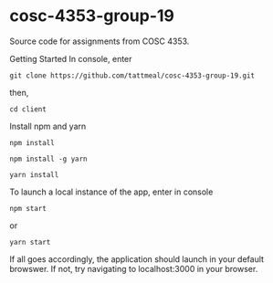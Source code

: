 # cosc-4353-group-19

Source code for assignments from COSC 4353.

Getting Started
In console, enter

`git clone https://github.com/tattmeal/cosc-4353-group-19.git`

then,

`cd client`

Install npm and yarn

`npm install`

`npm install -g yarn`

`yarn install`

To launch a local instance of the app, enter in console

`npm start`

or

`yarn start`

If all goes accordingly, the application should launch in your default browswer. If not, try navigating to localhost:3000 in your browser.

